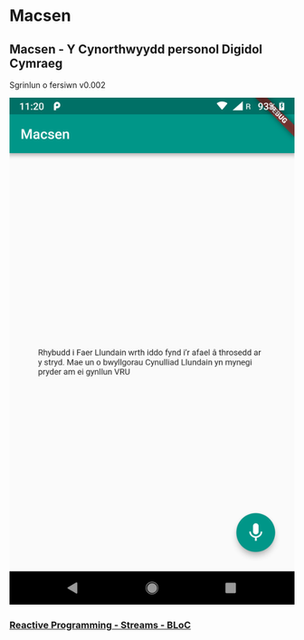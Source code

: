 # Macsen

## Macsen - Y Cynorthwyydd personol Digidol Cymraeg

Sgrinlun o fersiwn v0.002

![sgrinlun 0.002](Screenshot_20181213-112049.png)


### [ Reactive Programming - Streams - BLoC ](https://www.didierboelens.com/2018/08/reactive-programming---streams---bloc/)

